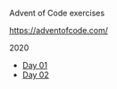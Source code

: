 Advent of Code exercises

https://adventofcode.com/

2020
* [Day 01](https://icweaver.github.io/AoC/2020/day_01/index.html)
* [Day 02](https://icweaver.github.io/AoC/2020/day_02/index.html)
